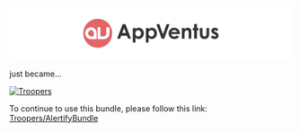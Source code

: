 [![AppVentus](https://github.com/AppVentus/AvAlertifyBundle/blob/master/Media/appventus.png)](http://appventus.com)

just became...

[![Troopers](https://cloud.githubusercontent.com/assets/618536/18787530/83cf424e-81a3-11e6-8f66-cde3ec5fa82a.png)](http://troopers.agency)

To continue to use this bundle, please follow this link:
[Troopers/AlertifyBundle](https://github.com/Troopers/AlertifyBundle)
